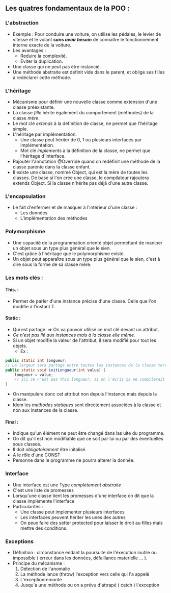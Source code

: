 ## Les quatres fondamentaux de la POO :
### L'abstraction 
- Exemple : Pour conduire une voiture, on utilise les pédales, le levier de vitesse et le volant ***sans avoir besoin*** de connaître le fonctionnement interne exacte de la voiture.
- Les avantages : 
	- Reduire la complexité.
	- Eviter la duplication.
 - Une classe qui ne peut pas être instancié. 
 - Une méthode abstraite est définit vide dans le parent, et oblige ses filles à redéclarer cette méthode.
### L'héritage 
- Mécanisme pour définir  une nouvelle classe comme extension d'une classe préexistante. 
- La classe *fille* hérite également du comportement (méthodes) de la classe *mère*.
- Le mot clé *extends* à la définition de classe, ne permet que l'héritage simple. 
- L'héritage par implémentation. 
	- Une classe peut hériter de 0, 1 ou plusieurs interfaces par implémentation. 
	- Mot clé *implements* à la définition de la classe, ne permet que l'héritage d'interface. 
 - Rajouter l'annotation @Override quand on redéfinit une méthode de la classe parente dans la classe enfant. 
 - Il existe une classe, nommé Object, qui est la mère de toutes les classes. De base si l'on crée une classe, le compilateur rajoutera extends Object. Si la classe n'hérite pas déjà d'une autre classe.
### L'encapsulation
- Le fait d'enfermer et de masquer à l'intérieur d'une classe : 
	- Les données
	- L'implémentation des méthodes
### Polymorphisme 
- Une capacité de la programmation orienté objet permettant de maniper un objet sous un type plus général que le sien. 
- C'est grâce à l'héritage que le polymorphisme existe. 
- Un objet peut apparaître sous un type plus général que le sien, c'est à dire sous la forme de sa classe mère. 

### Les mots clés :
#### This. : 
- Permet de parler d'une instance précise d'une classe. Celle que l'on modifie à l'instant T.
#### Static :
- Qui est partagé. => On va pouvoir utilisé ce mot clé devant un attribut.
- *Ce n'est pas lié aux instances mais à la classe elle même.*
- Si un objet modifie la valeur de l'attribut, il sera modifié pour tout les objets. 
	- Ex :
```java
public static int longueur;
// La largeur sera partagé entre toutes les instances de la classe terrain.
public static void initLongueur(int value) {
	longueur = value;
	// Ici ce n'est pas this.longueur, si on l'écris ça ne compilerait pas. C'est la classe et non l'instance qui est impacté. 
}
```
- On manipulera donc cet attribut non depuis l'instance mais depuis la classe.
- Idem les *methodes statiques* sont directement associées à la classe et non aux instances de la classe.
#### Final :
- Indique qu'un élément ne peut être changé dans las uite du programme.
- On dit qu'il est non modifiable que ce soit par lui ou par des éventuelles sous classes.
- Il doit *obligatoirement* être initalisé.
- A le rôle d'une CONST 
- Personne dans le programme ne pourra alterer la donnée. 





### Interface
- Une interface est une Type *complétement abstraite*
- C'est une liste de promesses 
- Lorsqu'une classe tient les promesses d'une interface on dit que la classe implémente l'interface
- Particularités :
	- Une classe peut implémenter plusieurs interfaces
	- Les interfaces peuvent hériter les unes des autres
	- On peux faire des setter protected pour laisser le droit au filles mais mettre des conditions. 

### Exceptions
- Définition : circonstance endant la poursuite de l'éxecution inutile ou impossible ( erreur dans les données, défaillance materielle ... ).
- Principe du mécanisme :
	1. Détection de l'anomalie 
	2. La méthode lance (throw) l'exception vers celle qui l'a appelé
	3. L'exceptionremonte
	4. Jusqu'a une méthode ou on a prévu d'attrapé ( catch ) l'exception
